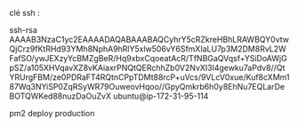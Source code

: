 clé ssh :

ssh-rsa AAAAB3NzaC1yc2EAAAADAQABAAABAQCyhrY5cRZkreHBhLRAWBQY0vtwQjCrz9fKtRHd93YMh8NphA9hRlY5xlw506vY6SfmXIaLU7p3M2DM8RvL2WFafSO/ywJEXzyYcBMZgBeR/Hq9xbxCqoeatAcR/TfNBGaQVqsf+YSiDoAWjGpSZ/a105XHVqavXZ8vKAiaxrPNQtQERchhZb0V2NvXI3l4gewku7aPdv8//QtYRUrgFBM/ze0PDRaFT4RQtnCPpTDMt88rcP+uVcs/9VLcV0xue/Kuf8cXMm187Wq3NYiSP0ZqRSyWR79OuweovHqoo//GpyQmkrb6h0y8EhNu7EQLarDeBOTQWKed88nuzDaOuZvX ubuntu@ip-172-31-95-114

pm2 deploy production